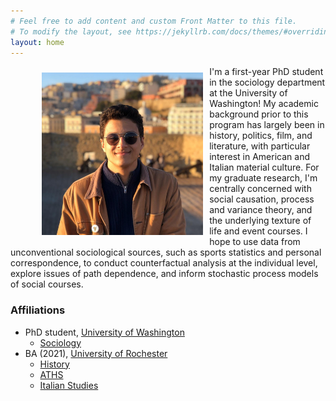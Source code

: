 ```yaml
---
# Feel free to add content and custom Front Matter to this file.
# To modify the layout, see https://jekyllrb.com/docs/themes/#overriding-theme-defaults
layout: home
---
```

<figure>
  <img src="assets/picwithbutton.jpg" style="padding: 10px; float: left; width:260;height:260px;"/>
 </figure>
I'm a first-year PhD student in the sociology department at the University of Washington! My academic background prior to this program has largely been in history, politics, film, and literature, with particular interest in American and Italian material culture. For my graduate research, I'm centrally concerned with social causation, process and variance theory, and the underlying texture of life and event courses. I hope to use data from unconventional sociological sources, such as sports statistics and personal correspondence, to conduct counterfactual analysis at the individual level, explore issues of path dependence, and inform stochastic process models of social courses.
<br>

### Affiliations
+ PhD student, [University of Washington](http://www.uw.edu)
  + [Sociology](https://soc.washington.edu/)
+ BA (2021), [University of Rochester](https://www.rochester.edu/)  
  + [History](https://www.sas.rochester.edu/his/)
  + [ATHS](https://www.rochester.edu/college/aths/)
  + [Italian Studies](https://www.sas.rochester.edu/mlc/undergraduate/italian.html)
  
